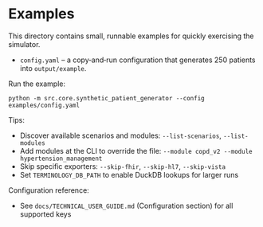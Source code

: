 # Examples

This directory contains small, runnable examples for quickly exercising the simulator.

- `config.yaml` – a copy‑and‑run configuration that generates 250 patients into `output/example`.

Run the example:

```
python -m src.core.synthetic_patient_generator --config examples/config.yaml
```

Tips:
- Discover available scenarios and modules: `--list-scenarios`, `--list-modules`
- Add modules at the CLI to override the file: `--module copd_v2 --module hypertension_management`
- Skip specific exporters: `--skip-fhir`, `--skip-hl7`, `--skip-vista`
- Set `TERMINOLOGY_DB_PATH` to enable DuckDB lookups for larger runs

Configuration reference:
- See `docs/TECHNICAL_USER_GUIDE.md` (Configuration section) for all supported keys
